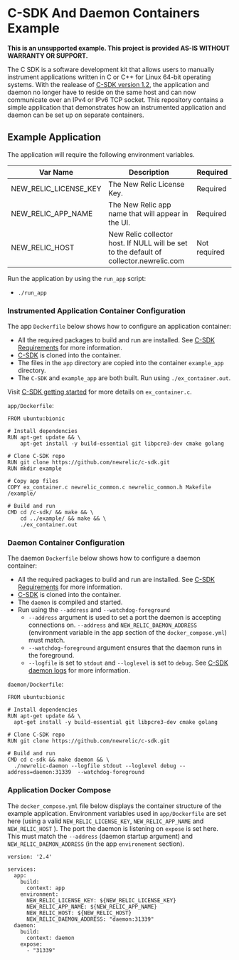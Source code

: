 # C-SDK And Daemon Containers Example

**This is an unsupported example. This project is provided AS-IS WITHOUT
WARRANTY OR SUPPORT.**

The C SDK is a software development kit that allows users to manually instrument applications written in C or C++ for Linux 64-bit operating systems. With the realease of [C-SDK version 1.2](https://github.com/newrelic/c-sdk/blob/master/CHANGELOG.md#120), the application and daemon no longer have to reside on the same host and can now communicate over an IPv4 or IPv6 TCP socket. This repository contains a simple application that demonstrates how an instrumented application and daemon can be set up on separate containers.

## Example Application

The application will require the following environment variables.

|       Var Name       | Description | Required |
| -------------------- | ----------- | ------------- |
| NEW_RELIC_LICENSE_KEY | The New Relic License Key. | Required |
| NEW_RELIC_APP_NAME | The New Relic app name that will appear in the UI. | Required |
| NEW_RELIC_HOST | New Relic collector host. If NULL will be set to the default of collector.newrelic.com | Not required |

Run the application by using the `run_app` script:
* `./run_app`

### Instrumented Application Container Configuration
The app `Dockerfile` below shows how to configure an application container:
* All the required packages to build and run are installed. See [C-SDK Requirements](https://github.com/newrelic/c-sdk#requirements) for more information. 
* [C-SDK](https://github.com/newrelic/c-sdk#requirements) is cloned into the container.
* The files in the `app` directory are copied into the container `example_app` directory.
* The `C-SDK` and `example_app` are both built. Run using `./ex_container.out`.

Visit [C-SDK getting started](https://github.com/newrelic/c-sdk/blob/master/GUIDE.md#getting-started) for more details on `ex_container.c`.

`app/Dockerfile`:
```
FROM ubuntu:bionic

# Install dependencies
RUN apt-get update && \
    apt-get install -y build-essential git libpcre3-dev cmake golang

# Clone C-SDK repo
RUN git clone https://github.com/newrelic/c-sdk.git
RUN mkdir example

# Copy app files
COPY ex_container.c newrelic_common.c newrelic_common.h Makefile /example/

# Build and run
CMD cd /c-sdk/ && make && \
    cd ../example/ && make && \
    ./ex_container.out
```

### Daemon Container Configuration
The daemon `Dockerfile` below shows how to configure a daemon container:
* All the required packages to build and run are installed. See [C-SDK Requirements](https://github.com/newrelic/c-sdk#requirements) for more information. 
* [C-SDK](https://github.com/newrelic/c-sdk#requirements) is cloned into the container.
* The `daemon` is compiled and started.
* Run using the `--address` and `--watchdog-foreground` 
    - `--address` argument is used to set a port the daemon is accepting connections on. `--address` and `NEW_RELIC_DAEMON_ADDRESS` (environment variable in the app section of the `docker_compose.yml`) must match.
    - `--watchdog-foreground` argument ensures that the daemon runs in the foreground.
    - `--logfile` is set to `stdout` and `--loglevel` is set to `debug`. See [C-SDK daemon logs](https://github.com/newrelic/c-sdk/blob/master/GUIDE.md#daemon-logs) for more information.

`daemon/Dockerfile`:
```
FROM ubuntu:bionic

# Install dependencies
RUN apt-get update && \
  apt-get install -y build-essential git libpcre3-dev cmake golang

# Clone C-SDK repo
RUN git clone https://github.com/newrelic/c-sdk.git

# Build and run
CMD cd c-sdk && make daemon && \
  ./newrelic-daemon --logfile stdout --loglevel debug --address=daemon:31339  --watchdog-foreground
```

### Application Docker Compose
The `docker_compose.yml` file below displays the container structure of the example application. Environment variables used in `app/Dockerfile` are set here (using a valid `NEW_RELIC_LICENSE_KEY`, `NEW_RELIC_APP_NAME` and `NEW_RELIC_HOST` ). The port the daemon is listening on `expose` is set here. This must match the `--address` (daemon startup argument) and `NEW_RELIC_DAEMON_ADDRESS` (in the app `environement` section).

```
version: '2.4'

services:
  app:
    build:
      context: app 
    environment:
      NEW_RELIC_LICENSE_KEY: ${NEW_RELIC_LICENSE_KEY}
      NEW_RELIC_APP_NAME: ${NEW_RELIC_APP_NAME}
      NEW_RELIC_HOST: ${NEW_RELIC_HOST}
      NEW_RELIC_DAEMON_ADDRESS: "daemon:31339"
  daemon:
    build:
      context: daemon
    expose:
      - "31339"
```